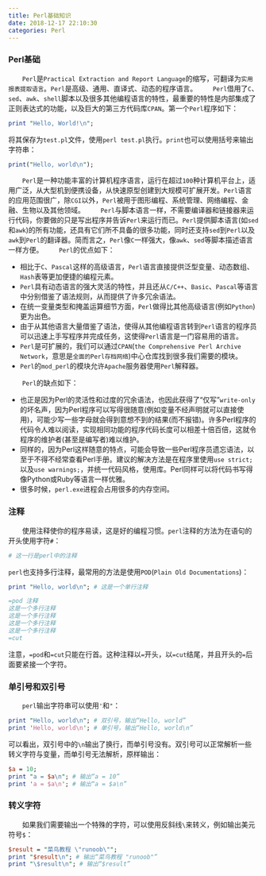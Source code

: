 ```yaml
---
title: Perl基础知识
date: 2018-12-17 22:10:30
categories: Perl
---
```

### Perl基础

&emsp;&emsp;`Perl`是`Practical Extraction and Report Language`的缩写，可翻译为`实用报表提取语言`。`Perl`是高级、通用、直译式、动态的程序语言。
&emsp;&emsp;`Perl`借用了`C`、`sed`、`awk`、`shell`脚本以及很多其他编程语言的特性，最重要的特性是内部集成了正则表达式的功能，以及巨大的第三方代码库`CPAN`。第一个`Perl`程序如下：

``` perl
print "Hello, World!\n";
```

将其保存为`test.pl`文件，使用`perl test.pl`执行。`print`也可以使用括号来输出字符串：

``` perl
print("Hello, world\n");
```

&emsp;&emsp;`Perl`是一种功能丰富的计算机程序语言，运行在超过`100`种计算机平台上，适用广泛，从大型机到便携设备，从快速原型创建到大规模可扩展开发。`Perl`语言的应用范围很广，除`CGI`以外，`Perl`被用于图形编程、系统管理、网络编程、金融、生物以及其他领域。
&emsp;&emsp;`Perl`与脚本语言一样，不需要编译器和链接器来运行代码，你要做的只是写出程序并告诉`Perl`来运行而已。`Perl`提供脚本语言(如`sed`和`awk`)的所有功能，还具有它们所不具备的很多功能，同时还支持`sed`到`Perl`以及`awk`到`Perl`的翻译器。简而言之，`Perl`像`C`一样强大，像`awk`、`sed`等脚本描述语言一样方便。
&emsp;&emsp;`Perl`的优点如下：

- 相比于`C`、`Pascal`这样的高级语言，`Perl`语言直接提供泛型变量、动态数组、`Hash`表等更加便捷的编程元素。
- `Perl`具有动态语言的强大灵活的特性，并且还从`C/C++`、`Basic`、`Pascal`等语言中分别借鉴了语法规则，从而提供了许多冗余语法。
- 在统一变量类型和掩盖运算细节方面，`Perl`做得比其他高级语言(例如`Python`)更为出色。
- 由于从其他语言大量借鉴了语法，使得从其他编程语言转到`Perl`语言的程序员可以迅速上手写程序并完成任务，这使得`Perl`语言是一门容易用的语言。
- `Perl`是可扩展的，我们可以通过`CPAN`(`the Comprehensive Perl Archive Network`，意思是`全面的Perl存档网络`)中心仓库找到很多我们需要的模块。
- `Perl`的`mod_perl`的模块允许`Apache`服务器使用`Perl`解释器。

&emsp;&emsp;`Perl`的缺点如下：

- 也正是因为Perl的灵活性和过度的冗余语法，也因此获得了“仅写”`write-only`的坏名声，因为Perl程序可以写得很随意(例如变量不经声明就可以直接使用)，可能少写一些字母就会得到意想不到的结果(而不报错)。许多Perl程序的代码令人难以阅读，实现相同功能的程序代码长度可以相差十倍百倍，这就令程序的维护者(甚至是编写者)难以维护。
- 同样的，因为Perl这样随意的特点，可能会导致一些Perl程序员遗忘语法，以至于不得不经常查看Perl手册。建议的解决方法是在程序里使用`use strict;`以及`use warnings;`，并统一代码风格，使用库。Perl同样可以将代码书写得像Python或Ruby等语言一样优雅。
- 很多时候，`perl.exe`进程会占用很多的内存空间。

### 注释

&emsp;&emsp;使用注释使你的程序易读，这是好的编程习惯。`perl`注释的方法为在语句的开头使用字符`#`：

``` perl
# 这一行是perl中的注释
```

`perl`也支持多行注释，最常用的方法是使用`POD`(`Plain Old Documentations`)：

``` perl
print "Hello, world\n"; # 这是一个单行注释

=pod 注释
这是一个多行注释
这是一个多行注释
这是一个多行注释
这是一个多行注释
=cut
```

注意，`=pod`和`=cut`只能在行首。这种注释以`=`开头，以`=cut`结尾，并且开头的`=`后面要紧接一个字符。

### 单引号和双引号

&emsp;&emsp;`perl`输出字符串可以使用`'`和`"`：

``` perl
print "Hello, world\n"; # 双引号，输出“Hello, world”
print 'Hello, world\n'; # 单引号，输出“Hello, world\n”
```

可以看出，双引号中的`\n`输出了换行，而单引号没有。双引号可以正常解析一些转义字符与变量，而单引号无法解析，原样输出：

``` perl
$a = 10;
print "a = $a\n"; # 输出“a = 10”
print 'a = $a\n'; # 输出“a = $a\n”
```

### 转义字符

&emsp;&emsp;如果我们需要输出一个特殊的字符，可以使用反斜线`\`来转义，例如输出美元符号`$`：

``` perl
$result = "菜鸟教程 \"runoob\"";
print "$result\n"; # 输出“菜鸟教程 "runoob"”
print "\$result\n"; # 输出“$result”
```